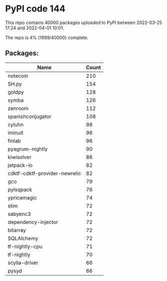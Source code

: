 # PyPI code 144

This repo contains 40000 packages uploaded to PyPI between 
2022-03-25 17:24 and 2022-04-01 10:01.

The repo is 4% (1999/40000) complete.

## Packages:

| Name  | Count |
| ----- | ----- |
| notecoin | 210 |
| SH.py | 154 |
| goldpy | 128 |
| symba | 126 |
| zenroom | 112 |
| spanishconjugator | 108 |
| cyluhn | 98 |
| iminuit | 96 |
| finlab | 96 |
| pyagrum-nightly | 90 |
| kiwisolver | 86 |
| jetpack-io | 82 |
| cdktf-cdktf-provider-newrelic | 82 |
| gco | 79 |
| pylsqpack | 76 |
| ypricemagic | 74 |
| stim | 72 |
| sabyenc3 | 72 |
| dependency-injector | 72 |
| bitarray | 72 |
| SQLAlchemy | 72 |
| tf-nightly-cpu | 71 |
| tf-nightly | 70 |
| scylla-driver | 66 |
| pysyd | 66 |


